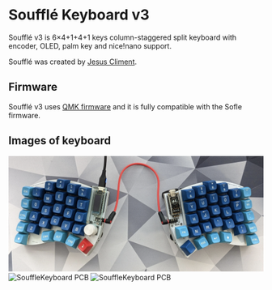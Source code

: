 
# Soufflé Keyboard v3

Soufflé v3 is 6×4+1+4+1 keys column-staggered split keyboard with encoder, OLED, palm key and nice!nano support.

Soufflé was created by [Jesus Climent](https://https://github.com/climent/).

## Firmware 

Soufflé v3 uses [QMK firmware](https://qmk.fm/) and it is fully compatible with the Sofle firmware.

## Images of keyboard

![SouffleKeyboard PCB](../docs/images/SouffleKeyboard_v3_full.png)
![SouffleKeyboard PCB](../docs/images/SouffleKeyboard_v3.png)
![SouffleKeyboard PCB](../docs/images/SouffleKeyboard_v3_side.png)

